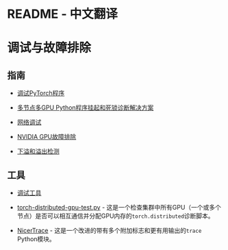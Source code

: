 # README - 中文翻译

# 调试与故障排除

## 指南

- [调试PyTorch程序](./pytorch.md)

- [多节点多GPU Python程序挂起和死锁诊断解决方案](./torch-distributed-hanging-solutions.md)

- [网络调试](../network/debug/)

- [NVIDIA GPU故障排除](../compute/accelerator/nvidia/debug.md)

- [下溢和溢出检测](./underflow_overflow.md)

## 工具

- [调试工具](./tools.md)

- [torch-distributed-gpu-test.py](./torch-distributed-gpu-test.py) - 这是一个检查集群中所有GPU（一个或多个节点）是否可以相互通信并分配GPU内存的`torch.distributed`诊断脚本。

- [NicerTrace](./NicerTrace.py) - 这是一个改进的带有多个附加标志和更有用输出的`trace` Python模块。